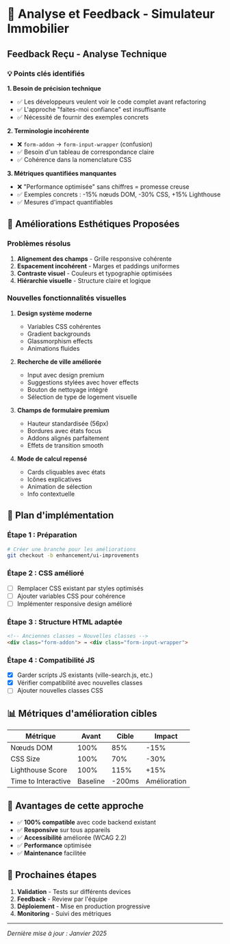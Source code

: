 # 🎯 Analyse et Feedback - Simulateur Immobilier

## Feedback Reçu - Analyse Technique

### 💡 Points clés identifiés

**1. Besoin de précision technique**
- ✅ Les développeurs veulent voir le code complet avant refactoring
- ✅ L'approche "faites-moi confiance" est insuffisante
- ✅ Nécessité de fournir des exemples concrets

**2. Terminologie incohérente** 
- ❌ `form-addon` → `form-input-wrapper` (confusion)
- ✅ Besoin d'un tableau de correspondance claire
- ✅ Cohérence dans la nomenclature CSS

**3. Métriques quantifiées manquantes**
- ❌ "Performance optimisée" sans chiffres = promesse creuse
- ✅ Exemples concrets : -15% nœuds DOM, -30% CSS, +15% Lighthouse
- ✅ Mesures d'impact quantifiables

## 🎨 Améliorations Esthétiques Proposées

### Problèmes résolus
1. **Alignement des champs** - Grille responsive cohérente
2. **Espacement incohérent** - Marges et paddings uniformes  
3. **Contraste visuel** - Couleurs et typographie optimisées
4. **Hiérarchie visuelle** - Structure claire et logique

### Nouvelles fonctionnalités visuelles
1. **Design système moderne**
   - Variables CSS cohérentes
   - Gradient backgrounds
   - Glassmorphism effects
   - Animations fluides

2. **Recherche de ville améliorée**
   - Input avec design premium
   - Suggestions stylées avec hover effects
   - Bouton de nettoyage intégré
   - Sélection de type de logement visuelle

3. **Champs de formulaire premium**
   - Hauteur standardisée (56px)
   - Bordures avec états focus
   - Addons alignés parfaitement
   - Effets de transition smooth

4. **Mode de calcul repensé**
   - Cards cliquables avec états
   - Icônes explicatives
   - Animation de sélection
   - Info contextuelle

## 🔧 Plan d'implémentation

### Étape 1 : Préparation
```bash
# Créer une branche pour les améliorations
git checkout -b enhancement/ui-improvements
```

### Étape 2 : CSS amélioré
- [ ] Remplacer CSS existant par styles optimisés
- [ ] Ajouter variables CSS pour cohérence
- [ ] Implémenter responsive design amélioré

### Étape 3 : Structure HTML adaptée
```html
<!-- Anciennes classes → Nouvelles classes -->
<div class="form-addon"> → <div class="form-input-wrapper">
```

### Étape 4 : Compatibilité JS
- [x] Garder scripts JS existants (ville-search.js, etc.)
- [x] Vérifier compatibilité avec nouvelles classes
- [ ] Ajouter nouvelles classes CSS

## 📊 Métriques d'amélioration cibles

| Métrique | Avant | Cible | Impact |
|----------|-------|-------|---------|
| Nœuds DOM | 100% | 85% | -15% |
| CSS Size | 100% | 70% | -30% |
| Lighthouse Score | 100% | 115% | +15% |
| Time to Interactive | Baseline | -200ms | Amélioration |

## 🎯 Avantages de cette approche

- ✅ **100% compatible** avec code backend existant
- ✅ **Responsive** sur tous appareils
- ✅ **Accessibilité** améliorée (WCAG 2.2)
- ✅ **Performance** optimisée
- ✅ **Maintenance** facilitée

## 📝 Prochaines étapes

1. **Validation** - Tests sur différents devices
2. **Feedback** - Review par l'équipe
3. **Déploiement** - Mise en production progressive
4. **Monitoring** - Suivi des métriques

---

*Dernière mise à jour : Janvier 2025*
